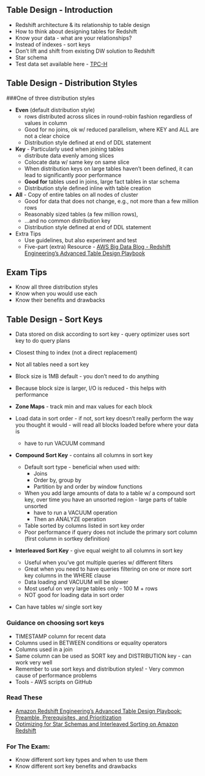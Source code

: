 

## Table Design - Introduction

* Redshift architecture & its relationship to table design
* How to think about designing tables for Redshift
* Know your data - what are your relationships?
* Instead of indexes - sort keys
* Don’t lift and shift from existing DW solution to Redshift
* Star schema
* Test data set available here - [TPC-H](http://www.tpc.org/tpch/default.asp)


## Table Design - Distribution Styles

###One of three distribution styles

* **Even** (default distribution style)
  * rows distributed across slices in round-robin fashion regardless of values in column
  * Good for no joins, ok w/ reduced parallelism, where KEY and ALL are not a clear choice
  * Distribution style defined at end of DDL statement
* **Key** - Particularly used when joining tables
  * distribute data evenly among slices
  * Colocate data w/ same key on same slice
  * When distribution keys on large tables haven’t been defined, it can lead to significantly poor performance
  * **Good for** tables used in joins, large fact tables in star schema
  * Distribution style defined inline with table creation
* **All** - Copy of entire tables on all nodes of cluster
  * Good for data that does not change, e.g., not more than a few million rows
  * Reasonably sized tables (a few million rows),
  * ...and no common distribution key
  * Distribution style defined at end of DDL statement
* Extra Tips
  * Use guidelines, but also experiment and test
  * Five-part (extra) Resource - [AWS Big Data Blog - Redshift Engineering’s Advanced Table Design Playbook](https://aws.amazon.com/blogs/big-data/amazon-redshift-engineerings-advanced-table-design-playbook-preamble-prerequisites-and-prioritization/)

## **Exam Tips**

* Know all three distribution styles
* Know when you would use each
* Know their benefits and drawbacks


## Table Design - Sort Keys

* Data stored on disk according to sort key - query optimizer uses sort key to do query plans
* Closest thing to index (not a direct replacement)
* Not all tables need a sort key
* Block size is 1MB default - you don’t need to do anything
* Because block size is larger, I/O is reduced - this helps with performance
* **Zone Maps** - track min and max values for each block
* Load data in sort order - if not, sort key doesn’t really perform the way you thought it would - will read all blocks loaded before where your data is
  * have to run VACUUM command

* **Compound Sort Key** - contains all columns in sort key
  * Default sort type - beneficial when used with:
    * Joins
    * Order by, group by
    * Partition by and order by window functions
  * When you add large amounts of data to a table w/ a compound sort key, over time you have an unsorted region - large parts of table unsorted 
    * have to run a VACUUM operation
    * Then an ANALYZE operation
  * Table sorted by columns listed in sort key order
  * Poor performance if query does not include the primary sort column (first column in sortkey definition)

* **Interleaved Sort Key** - give equal weight to all columns in sort key
  * Useful when you’ve got multiple queries w/ different filters
  * Great when you need to have queries filtering on one or more sort key columns in the WHERE clause
  * Data loading and VACUUM will be slower
  * Most useful on very large tables only - 100 M + rows
  * NOT good for loading data in sort order
* Can have tables w/ single sort key

### Guidance on choosing sort keys
* TIMESTAMP column for recent data
* Columns used in BETWEEN conditions or equality operators
* Columns used in a join
* Same column can be used as SORT key and DISTRIBUTION key - can work very well
* Remember to use sort keys and distribution styles! - Very common cause of performance problems
* Tools - AWS scripts on GitHub

### Read These
* [Amazon Redshift Engineering’s Advanced Table Design Playbook: Preamble, Prerequisites, and Prioritization](https://aws.amazon.com/blogs/big-data/amazon-redshift-engineerings-advanced-table-design-playbook-preamble-prerequisites-and-prioritization/)
* [Optimizing for Star Schemas and Interleaved Sorting on Amazon Redshift](https://aws.amazon.com/blogs/big-data/optimizing-for-star-schemas-and-interleaved-sorting-on-amazon-redshift/)

### For The Exam:

* Know different sort key types and when to use them
* Know different sort key benefits and drawbacks


